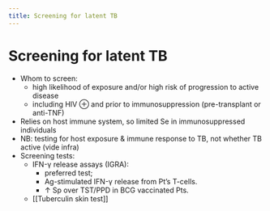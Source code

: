 ```yaml
---
title: Screening for latent TB
---
```


# Screening for latent TB

- Whom to screen:
  - high likelihood of exposure and/or high risk of progression to active disease
  - including HIV ⊕ and prior to immunosuppression (pre-transplant or anti-TNF)
- Relies on host immune system, so limited Se in immunosuppressed individuals
- NB: testing for host exposure & immune response to TB, not whether TB active (vide infra)
- Screening tests:
  - IFN-γ release assays (IGRA):
    - preferred test;
    - Ag-stimulated IFN-γ release from Pt’s T-cells.
    - ↑ Sp over TST/PPD in BCG vaccinated Pts.
  - [[Tuberculin skin test]]
